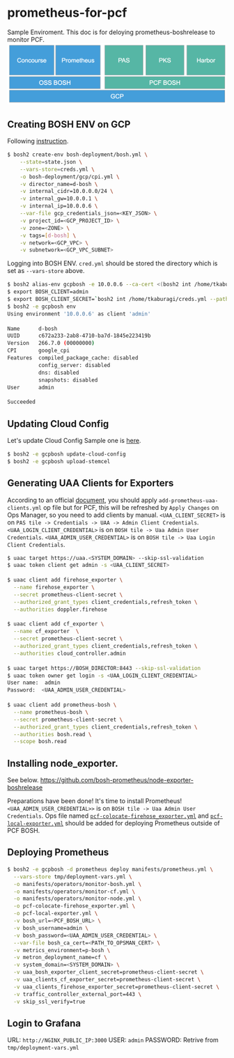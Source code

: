 # prometheus-for-pcf
Sample Enviroment. This doc is for deloying prometheus-boshrelease to monitor PCF.
![](https://github.com/tkaburagi/outside-pcfbosh-prometheus-bosh/blob/master/diagram.png)

## Creating BOSH ENV on GCP
Following [instruction](https://bosh.io/docs/init-google/).
```bash
$ bosh2 create-env bosh-deployment/bosh.yml \
    --state=state.json \
    --vars-store=creds.yml \
    -o bosh-deployment/gcp/cpi.yml \
    -v director_name=d-bosh \
    -v internal_cidr=10.0.0.0/24 \
    -v internal_gw=10.0.0.1 \
    -v internal_ip=10.0.0.6 \
    --var-file gcp_credentials_json=<KEY_JSON> \
    -v project_id=<GCP_PROJECT_ID> \
    -v zone=<ZONE> \
    -v tags=[d-bosh] \
    -v network=<GCP_VPC> \
    -v subnetwork=<GCP_VPC_SUBNET>
```

Logging into BOSH ENV. `cred.yml` should be stored the directory which is set as `--vars-store` above.
```bash
$ bosh2 alias-env gcpbosh -e 10.0.0.6 --ca-cert <(bosh2 int /home/tkaburagi/creds.yml --path /director_ssl/ca)
$ export BOSH_CLIENT=admin
$ export BOSH_CLIENT_SECRET=`bosh2 int /home/tkaburagi/creds.yml --path /admin_password`
$ bosh2 -e gcpbosh env
Using environment '10.0.0.6' as client 'admin'

Name      d-bosh
UUID      c672a233-2ab8-4710-ba7d-1845e223419b
Version   266.7.0 (00000000)
CPI       google_cpi
Features  compiled_package_cache: disabled
          config_server: disabled
          dns: disabled
          snapshots: disabled
User      admin

Succeeded
```

## Updating Cloud Config
Let's update Cloud Config Sample one is [here](https://github.com/tkaburagi/outside-pcfbosh-prometheus-bosh/blob/master/cloud-config.yml).
```bash
$ bosh2 -e gcpbosh update-cloud-config
$ bosh2 -e gcpbosh upload-stemcel
```

## Generating UAA Clients for Exporters
According to an official [document](https://github.com/bosh-prometheus/prometheus-boshrelease#monitoring-cloud-foundry), you should apply `add-prometheus-uaa-clients.yml` op file but for PCF, this will be refreshed by `Apply Changes` on Ops Manager, so you need to add clients by manual. 
`<UAA_CLIENT_SECRET>` is on `PAS tile -> Credentials -> UAA -> Admin Client Credentials`. `<UAA_LOGIN_CLIENT_CREDENTIAL>` is on `BOSH tile -> Uaa Admin User Credentials`. `<UAA_ADMIN_USER_CREDENTIAL>` is on `BOSH tile -> Uaa Login Client Credentials`.
```bash
$ uaac target https://uaa.<SYSTEM_DOMAIN> --skip-ssl-validation
$ uaac token client get admin -s <UAA_CLIENT_SECRET>

$ uaac client add firehose_exporter \
  --name firehose_exporter \
  --secret prometheus-client-secret \
  --authorized_grant_types client_credentials,refresh_token \
  --authorities doppler.firehose

$ uaac client add cf_exporter \
  --name cf_exporter  \
  --secret prometheus-client-secret \
  --authorized_grant_types client_credentials,refresh_token \
  --authorities cloud_controller.admin

$ uaac target https://BOSH_DIRECTOR:8443 --skip-ssl-validation
$ uaac token owner get login -s <UAA_LOGIN_CLIENT_CREDENTIAL>
User name:  admin
Password:  <UAA_ADMIN_USER_CREDENTIAL>

$ uaac client add prometheus-bosh \
  --name prometheus-bosh \
  --secret prometheus-client-secret \
  --authorized_grant_types client_credentials,refresh_token \
  --authorities bosh.read \
  --scope bosh.read
```

## Installing node_exporter. 
See below.
https://github.com/bosh-prometheus/node-exporter-boshrelease

Preparations have been done! It's time to install Prometheus! `<UAA_ADMIN_USER_CREDENTIAL>>` is on `BOSH tile -> Uaa Admin User Credentials`. 
Ops file named [`pcf-colocate-firehose_exporter.yml`](https://github.com/pivotal-cf/pcf-prometheus-pipeline/blob/master/pcf-colocate-firehose_exporter.yml) and [`pcf-local-exporter.yml`](https://github.com/pivotal-cf/pcf-prometheus-pipeline/blob/master/pcf-local-cf_exporter.yml) should be added for deploying Prometheus outside of PCF BOSH.
## Deploying Prometheus
```bash
$ bosh2 -e gcpbosh -d prometheus deploy manifests/prometheus.yml \
  --vars-store tmp/deployment-vars.yml \
  -o manifests/operators/monitor-bosh.yml \
  -o manifests/operators/monitor-cf.yml \
  -o manifests/operators/monitor-node.yml \
  -o pcf-colocate-firehose_exporter.yml \
  -o pcf-local-exporter.yml \
  -v bosh_url=<PCF_BOSH_URL> \
  -v bosh_username=admin \
  -v bosh_password=<UAA_ADMIN_USER_CREDENTIAL> \
  --var-file bosh_ca_cert=<PATH_TO_OPSMAN_CERT> \
  -v metrics_environment=p-bosh \
  -v metron_deployment_name=cf \
  -v system_domain=<SYSTEM_DOMAIN> \
  -v uaa_bosh_exporter_client_secret=prometheus-client-secret \
  -v uaa_clients_cf_exporter_secret=prometheus-client-secret \
  -v uaa_clients_firehose_exporter_secret=prometheus-client-secret \
  -v traffic_controller_external_port=443 \
  -v skip_ssl_verify=true
```

## Login to Grafana
URL: `http://NGINX_PUBLIC_IP:3000`
USER: `admin`
PASSWORD: Retrive from `tmp/deployment-vars.yml`
